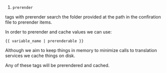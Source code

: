 1. `prerender`

tags with prerender search the folder provided at the path in the confiration file to prerender items. 

In order to prerender and cache values we can use:

```
{{ variable_name | prerenderable }}
```

Although we aim to keep things in memory to minimize calls to translation services we cache things on disk. 

Any of these tags will be prerendered and cached. 